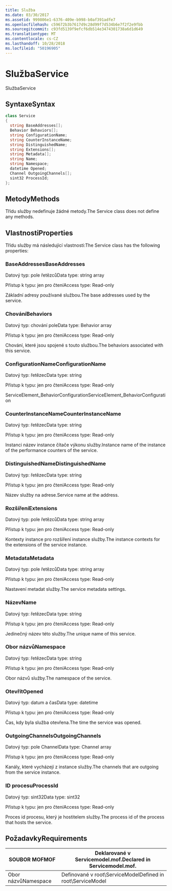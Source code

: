 ```yaml
---
title: Služba
ms.date: 03/30/2017
ms.assetid: 999806e1-6376-409e-b998-b0af391adfe7
ms.openlocfilehash: c59672b3b7617d9c28d99f7d534b6e7f2f2e9fbb
ms.sourcegitcommit: c93fd5139f9efcf6db514e3474301738a6d1d649
ms.translationtype: MT
ms.contentlocale: cs-CZ
ms.lasthandoff: 10/28/2018
ms.locfileid: "50196905"
---
```

# <a name="service"></a><span data-ttu-id="b29d1-102">Služba</span><span class="sxs-lookup"><span data-stu-id="b29d1-102">Service</span></span>
<span data-ttu-id="b29d1-103">Služba</span><span class="sxs-lookup"><span data-stu-id="b29d1-103">Service</span></span>  
  
## <a name="syntax"></a><span data-ttu-id="b29d1-104">Syntaxe</span><span class="sxs-lookup"><span data-stu-id="b29d1-104">Syntax</span></span>  
  
```csharp
class Service  
{  
  string BaseAddresses[];  
  Behavior Behaviors[];  
  string ConfigurationName;  
  string CounterInstanceName;  
  string DistinguishedName;  
  string Extensions[];  
  string Metadata[];  
  string Name;  
  string Namespace;  
  datetime Opened;  
  Channel OutgoingChannels[];  
  sint32 ProcessId;  
};  
```  
  
## <a name="methods"></a><span data-ttu-id="b29d1-105">Metody</span><span class="sxs-lookup"><span data-stu-id="b29d1-105">Methods</span></span>  
 <span data-ttu-id="b29d1-106">Třídu služby nedefinuje žádné metody.</span><span class="sxs-lookup"><span data-stu-id="b29d1-106">The Service class does not define any methods.</span></span>  
  
## <a name="properties"></a><span data-ttu-id="b29d1-107">Vlastnosti</span><span class="sxs-lookup"><span data-stu-id="b29d1-107">Properties</span></span>  
 <span data-ttu-id="b29d1-108">Třídu služby má následující vlastnosti:</span><span class="sxs-lookup"><span data-stu-id="b29d1-108">The Service class has the following properties:</span></span>  
  
### <a name="baseaddresses"></a><span data-ttu-id="b29d1-109">BaseAddresses</span><span class="sxs-lookup"><span data-stu-id="b29d1-109">BaseAddresses</span></span>  
 <span data-ttu-id="b29d1-110">Datový typ: pole řetězců</span><span class="sxs-lookup"><span data-stu-id="b29d1-110">Data type: string array</span></span>  
  
 <span data-ttu-id="b29d1-111">Přístup k typu: jen pro čtení</span><span class="sxs-lookup"><span data-stu-id="b29d1-111">Access type: Read-only</span></span>  
  
 <span data-ttu-id="b29d1-112">Základní adresy používané službou.</span><span class="sxs-lookup"><span data-stu-id="b29d1-112">The base addresses used by the service.</span></span>  
  
### <a name="behaviors"></a><span data-ttu-id="b29d1-113">Chování</span><span class="sxs-lookup"><span data-stu-id="b29d1-113">Behaviors</span></span>  
 <span data-ttu-id="b29d1-114">Datový typ: chování pole</span><span class="sxs-lookup"><span data-stu-id="b29d1-114">Data type: Behavior array</span></span>  
  
 <span data-ttu-id="b29d1-115">Přístup k typu: jen pro čtení</span><span class="sxs-lookup"><span data-stu-id="b29d1-115">Access type: Read-only</span></span>  
  
 <span data-ttu-id="b29d1-116">Chování, které jsou spojené s touto službou.</span><span class="sxs-lookup"><span data-stu-id="b29d1-116">The behaviors associated with this service.</span></span>  
  
### <a name="configurationname"></a><span data-ttu-id="b29d1-117">ConfigurationName</span><span class="sxs-lookup"><span data-stu-id="b29d1-117">ConfigurationName</span></span>  
 <span data-ttu-id="b29d1-118">Datový typ: řetězec</span><span class="sxs-lookup"><span data-stu-id="b29d1-118">Data type: string</span></span>  
  
 <span data-ttu-id="b29d1-119">Přístup k typu: jen pro čtení</span><span class="sxs-lookup"><span data-stu-id="b29d1-119">Access type: Read-only</span></span>  
  
 <span data-ttu-id="b29d1-120">ServiceElement_BehaviorConfiguration</span><span class="sxs-lookup"><span data-stu-id="b29d1-120">ServiceElement_BehaviorConfiguration</span></span>  
  
### <a name="counterinstancename"></a><span data-ttu-id="b29d1-121">CounterInstanceName</span><span class="sxs-lookup"><span data-stu-id="b29d1-121">CounterInstanceName</span></span>  
 <span data-ttu-id="b29d1-122">Datový typ: řetězec</span><span class="sxs-lookup"><span data-stu-id="b29d1-122">Data type: string</span></span>  
  
 <span data-ttu-id="b29d1-123">Přístup k typu: jen pro čtení</span><span class="sxs-lookup"><span data-stu-id="b29d1-123">Access type: Read-only</span></span>  
  
 <span data-ttu-id="b29d1-124">Instanci název instance čítače výkonu služby.</span><span class="sxs-lookup"><span data-stu-id="b29d1-124">Instance name of the instance of the performance counters of the service.</span></span>  
  
### <a name="distinguishedname"></a><span data-ttu-id="b29d1-125">DistinguishedName</span><span class="sxs-lookup"><span data-stu-id="b29d1-125">DistinguishedName</span></span>  
 <span data-ttu-id="b29d1-126">Datový typ: řetězec</span><span class="sxs-lookup"><span data-stu-id="b29d1-126">Data type: string</span></span>  
  
 <span data-ttu-id="b29d1-127">Přístup k typu: jen pro čtení</span><span class="sxs-lookup"><span data-stu-id="b29d1-127">Access type: Read-only</span></span>  
  
 <span data-ttu-id="b29d1-128">Název služby na adrese.</span><span class="sxs-lookup"><span data-stu-id="b29d1-128">Service name at the address.</span></span>  
  
### <a name="extensions"></a><span data-ttu-id="b29d1-129">Rozšíření</span><span class="sxs-lookup"><span data-stu-id="b29d1-129">Extensions</span></span>  
 <span data-ttu-id="b29d1-130">Datový typ: pole řetězců</span><span class="sxs-lookup"><span data-stu-id="b29d1-130">Data type: string array</span></span>  
  
 <span data-ttu-id="b29d1-131">Přístup k typu: jen pro čtení</span><span class="sxs-lookup"><span data-stu-id="b29d1-131">Access type: Read-only</span></span>  
  
 <span data-ttu-id="b29d1-132">Kontexty instance pro rozšíření instance služby.</span><span class="sxs-lookup"><span data-stu-id="b29d1-132">The instance contexts for the extensions of the service instance.</span></span>  
  
### <a name="metadata"></a><span data-ttu-id="b29d1-133">Metadata</span><span class="sxs-lookup"><span data-stu-id="b29d1-133">Metadata</span></span>  
 <span data-ttu-id="b29d1-134">Datový typ: pole řetězců</span><span class="sxs-lookup"><span data-stu-id="b29d1-134">Data type: string array</span></span>  
  
 <span data-ttu-id="b29d1-135">Přístup k typu: jen pro čtení</span><span class="sxs-lookup"><span data-stu-id="b29d1-135">Access type: Read-only</span></span>  
  
 <span data-ttu-id="b29d1-136">Nastavení metadat služby.</span><span class="sxs-lookup"><span data-stu-id="b29d1-136">The service metadata settings.</span></span>  
  
### <a name="name"></a><span data-ttu-id="b29d1-137">Název</span><span class="sxs-lookup"><span data-stu-id="b29d1-137">Name</span></span>  
 <span data-ttu-id="b29d1-138">Datový typ: řetězec</span><span class="sxs-lookup"><span data-stu-id="b29d1-138">Data type: string</span></span>  
  
 <span data-ttu-id="b29d1-139">Přístup k typu: jen pro čtení</span><span class="sxs-lookup"><span data-stu-id="b29d1-139">Access type: Read-only</span></span>  
  
 <span data-ttu-id="b29d1-140">Jedinečný název této služby.</span><span class="sxs-lookup"><span data-stu-id="b29d1-140">The unique name of this service.</span></span>  
  
### <a name="namespace"></a><span data-ttu-id="b29d1-141">Obor názvů</span><span class="sxs-lookup"><span data-stu-id="b29d1-141">Namespace</span></span>  
 <span data-ttu-id="b29d1-142">Datový typ: řetězec</span><span class="sxs-lookup"><span data-stu-id="b29d1-142">Data type: string</span></span>  
  
 <span data-ttu-id="b29d1-143">Přístup k typu: jen pro čtení</span><span class="sxs-lookup"><span data-stu-id="b29d1-143">Access type: Read-only</span></span>  
  
 <span data-ttu-id="b29d1-144">Obor názvů služby.</span><span class="sxs-lookup"><span data-stu-id="b29d1-144">The namespace of the service.</span></span>  
  
### <a name="opened"></a><span data-ttu-id="b29d1-145">Otevřít</span><span class="sxs-lookup"><span data-stu-id="b29d1-145">Opened</span></span>  
 <span data-ttu-id="b29d1-146">Datový typ: datum a čas</span><span class="sxs-lookup"><span data-stu-id="b29d1-146">Data type: datetime</span></span>  
  
 <span data-ttu-id="b29d1-147">Přístup k typu: jen pro čtení</span><span class="sxs-lookup"><span data-stu-id="b29d1-147">Access type: Read-only</span></span>  
  
 <span data-ttu-id="b29d1-148">Čas, kdy byla služba otevřena.</span><span class="sxs-lookup"><span data-stu-id="b29d1-148">The time the service was opened.</span></span>  
  
### <a name="outgoingchannels"></a><span data-ttu-id="b29d1-149">OutgoingChannels</span><span class="sxs-lookup"><span data-stu-id="b29d1-149">OutgoingChannels</span></span>  
 <span data-ttu-id="b29d1-150">Datový typ: pole Channel</span><span class="sxs-lookup"><span data-stu-id="b29d1-150">Data type: Channel array</span></span>  
  
 <span data-ttu-id="b29d1-151">Přístup k typu: jen pro čtení</span><span class="sxs-lookup"><span data-stu-id="b29d1-151">Access type: Read-only</span></span>  
  
 <span data-ttu-id="b29d1-152">Kanály, které vycházejí z instance služby.</span><span class="sxs-lookup"><span data-stu-id="b29d1-152">The channels that are outgoing from the service instance.</span></span>  
  
### <a name="processid"></a><span data-ttu-id="b29d1-153">ID procesu</span><span class="sxs-lookup"><span data-stu-id="b29d1-153">ProcessId</span></span>  
 <span data-ttu-id="b29d1-154">Datový typ: sint32</span><span class="sxs-lookup"><span data-stu-id="b29d1-154">Data type: sint32</span></span>  
  
 <span data-ttu-id="b29d1-155">Přístup k typu: jen pro čtení</span><span class="sxs-lookup"><span data-stu-id="b29d1-155">Access type: Read-only</span></span>  
  
 <span data-ttu-id="b29d1-156">Proces id procesu, který je hostitelem služby.</span><span class="sxs-lookup"><span data-stu-id="b29d1-156">The process id of the process that hosts the service.</span></span>  
  
## <a name="requirements"></a><span data-ttu-id="b29d1-157">Požadavky</span><span class="sxs-lookup"><span data-stu-id="b29d1-157">Requirements</span></span>  
  
|<span data-ttu-id="b29d1-158">SOUBOR MOF</span><span class="sxs-lookup"><span data-stu-id="b29d1-158">MOF</span></span>|<span data-ttu-id="b29d1-159">Deklarované v Servicemodel.mof.</span><span class="sxs-lookup"><span data-stu-id="b29d1-159">Declared in Servicemodel.mof.</span></span>|  
|---------|-----------------------------------|  
|<span data-ttu-id="b29d1-160">Obor názvů</span><span class="sxs-lookup"><span data-stu-id="b29d1-160">Namespace</span></span>|<span data-ttu-id="b29d1-161">Definované v root\ServiceModel</span><span class="sxs-lookup"><span data-stu-id="b29d1-161">Defined in root\ServiceModel</span></span>|
